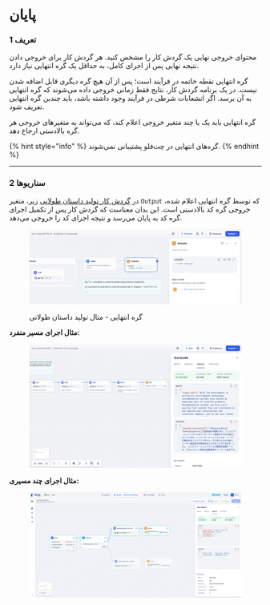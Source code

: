 # پایان

### 1 تعریف

محتوای خروجی نهایی یک گردش کار را مشخص کنید. هر گردش کار برای خروجی دادن نتیجه نهایی پس از اجرای کامل، به حداقل یک گره انتهایی نیاز دارد.

گره انتهایی نقطه خاتمه در فرآیند است؛ پس از آن هیچ گره دیگری قابل اضافه شدن نیست. در یک برنامه گردش کار، نتایج فقط زمانی خروجی داده می‌شوند که گره انتهایی به آن برسد. اگر انشعابات شرطی در فرآیند وجود داشته باشد، باید چندین گره انتهایی تعریف شود.

گره انتهایی باید یک یا چند متغیر خروجی اعلام کند، که می‌تواند به متغیرهای خروجی هر گره بالادستی ارجاع دهد.

{% hint style="info" %}
گره‌های انتهایی در چت‌فلو پشتیبانی نمی‌شوند.
{% endhint %}

***

### 2 سناریوها

در [گردش کار تولید داستان طولانی](iteration.md#example-2-long-article-iterative-generation-another-scheduling-method) زیر، متغیر `Output` که توسط گره انتهایی اعلام شده، خروجی گره کد بالادستی است. این بدان معناست که گردش کار پس از تکمیل اجرای گره کد به پایان می‌رسد و نتیجه اجرای کد را خروجی می‌دهد.

<figure><img src="../../../.gitbook/assets/end-answer.png" alt=""><figcaption><p>گره انتهایی - مثال تولید داستان طولانی</p></figcaption></figure>

**مثال اجرای مسیر منفرد:**

<figure><img src="../../../.gitbook/assets/single-path-execution.png" alt=""><figcaption></figcaption></figure>

**مثال اجرای چند مسیری:**

<figure><img src="../../../.gitbook/assets/output (1) (3).png" alt=""><figcaption></figcaption></figure>


